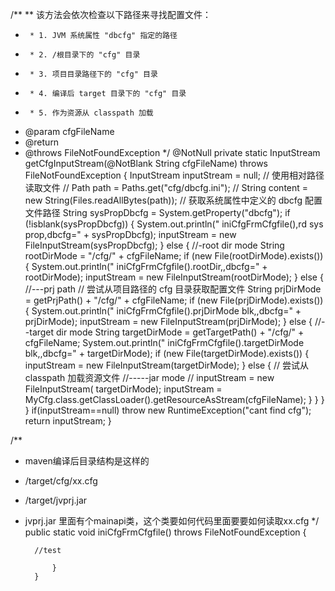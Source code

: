 
/**
** 该方法会依次检查以下路径来寻找配置文件：
*      * 1. JVM 系统属性 "dbcfg" 指定的路径
*      * 2. /根目录下的 "cfg" 目录
*      * 3. 项目目录路径下的 "cfg" 目录
*      * 4. 编译后 target 目录下的 "cfg" 目录
*      * 5. 作为资源从 classpath 加载
* @param cfgFileName
* @return
* @throws FileNotFoundException
*/
@NotNull
private static InputStream getCfgInputStream(@NotBlank String cfgFileName) throws FileNotFoundException {
InputStream inputStream = null;
// 使用相对路径读取文件
//   Path path = Paths.get("cfg/dbcfg.ini");
//   String content = new String(Files.readAllBytes(path));
// 获取系统属性中定义的 dbcfg 配置文件路径
String sysPropDbcfg = System.getProperty("dbcfg");
if (!isblank(sysPropDbcfg)) {
System.out.println(" iniCfgFrmCfgfile(),rd sys prop,dbcfg=" + sysPropDbcfg);
inputStream = new FileInputStream(sysPropDbcfg);
} else {
//-root dir mode
String rootDirMode = "/cfg/" + cfgFileName;
if (new File(rootDirMode).exists()) {
System.out.println(" iniCfgFrmCfgfile().rootDir,,dbcfg=" + rootDirMode);
inputStream = new FileInputStream(rootDirMode);
} else {
//---prj path
// 尝试从项目路径的 cfg 目录获取配置文件
String prjDirMode = getPrjPath() + "/cfg/" + cfgFileName;
if (new File(prjDirMode).exists()) {
System.out.println(" iniCfgFrmCfgfile().prjDirMode blk,,dbcfg=" + prjDirMode);
inputStream = new FileInputStream(prjDirMode);
} else {
//--target dir mode
String targetDirMode = getTargetPath() + "/cfg/" + cfgFileName;
System.out.println(" iniCfgFrmCfgfile().targetDirMode blk,,dbcfg=" + targetDirMode);
if (new File(targetDirMode).exists()) {
inputStream = new FileInputStream(targetDirMode);
} else {
// 尝试从 classpath 加载资源文件
//-----jar mode
//  inputStream = new FileInputStream( targetDirMode);
inputStream = MyCfg.class.getClassLoader().getResourceAsStream(cfgFileName);
}
}
}
}
if(inputStream==null)
throw  new RuntimeException("cant find cfg");
return inputStream;
}

/**
* maven编译后目录结构是这样的
* /target/cfg/xx.cfg
* /target/jvprj.jar
* jvprj.jar 里面有个mainapi类，这个类要如何代码里面要要如何读取xx.cfg
*/
public static void iniCfgFrmCfgfile() throws FileNotFoundException {

        //test
     
            }
        }